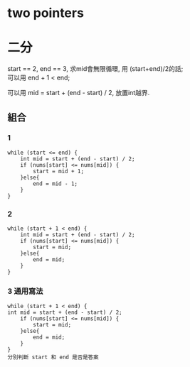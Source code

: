 # two pointers

# 二分

start == 2, end == 3, 求mid會無限循環, 用 (start+end)/2的話;  
可以用 end + 1 < end;

可以用 mid = start + (end - start) / 2, 放置int越界.

## 組合

### 1

```
while (start <= end) {
    int mid = start + (end - start) / 2;
    if (nums[start] <= nums[mid]) {
        start = mid + 1;
    }else{
        end = mid - 1;
    }
}
```

### 2

```
while (start + 1 < end) {
    int mid = start + (end - start) / 2;
    if (nums[start] <= nums[mid]) {
        start = mid;
    }else{
        end = mid;
    }
}
```

### 3 通用寫法

```
while (start + 1 < end) {
int mid = start + (end - start) / 2;
    if (nums[start] <= nums[mid]) {
        start = mid;
    }else{
        end = mid;
    }
}
分別判斷 start 和 end 是否是答案 
```